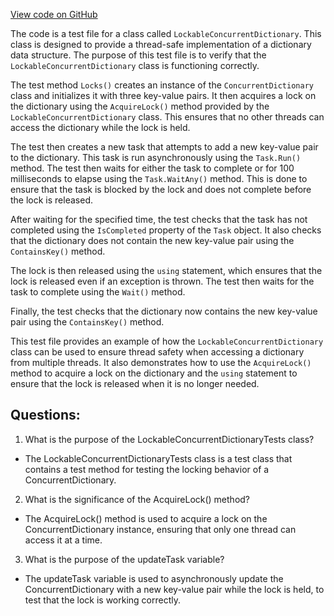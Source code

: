 [View code on GitHub](https://github.com/NethermindEth/nethermind/src/Nethermind/Nethermind.Core.Test/Collections/LockableConcurrentDictionaryTests.cs)

The code is a test file for a class called `LockableConcurrentDictionary`. This class is designed to provide a thread-safe implementation of a dictionary data structure. The purpose of this test file is to verify that the `LockableConcurrentDictionary` class is functioning correctly.

The test method `Locks()` creates an instance of the `ConcurrentDictionary` class and initializes it with three key-value pairs. It then acquires a lock on the dictionary using the `AcquireLock()` method provided by the `LockableConcurrentDictionary` class. This ensures that no other threads can access the dictionary while the lock is held.

The test then creates a new task that attempts to add a new key-value pair to the dictionary. This task is run asynchronously using the `Task.Run()` method. The test then waits for either the task to complete or for 100 milliseconds to elapse using the `Task.WaitAny()` method. This is done to ensure that the task is blocked by the lock and does not complete before the lock is released.

After waiting for the specified time, the test checks that the task has not completed using the `IsCompleted` property of the `Task` object. It also checks that the dictionary does not contain the new key-value pair using the `ContainsKey()` method.

The lock is then released using the `using` statement, which ensures that the lock is released even if an exception is thrown. The test then waits for the task to complete using the `Wait()` method.

Finally, the test checks that the dictionary now contains the new key-value pair using the `ContainsKey()` method.

This test file provides an example of how the `LockableConcurrentDictionary` class can be used to ensure thread safety when accessing a dictionary from multiple threads. It also demonstrates how to use the `AcquireLock()` method to acquire a lock on the dictionary and the `using` statement to ensure that the lock is released when it is no longer needed.
## Questions: 
 1. What is the purpose of the LockableConcurrentDictionaryTests class?
- The LockableConcurrentDictionaryTests class is a test class that contains a test method for testing the locking behavior of a ConcurrentDictionary.

2. What is the significance of the AcquireLock() method?
- The AcquireLock() method is used to acquire a lock on the ConcurrentDictionary instance, ensuring that only one thread can access it at a time.

3. What is the purpose of the updateTask variable?
- The updateTask variable is used to asynchronously update the ConcurrentDictionary with a new key-value pair while the lock is held, to test that the lock is working correctly.